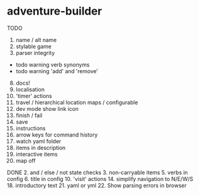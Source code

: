 # adventure-builder

TODO
1. name / alt name
4. stylable game
7. parser integrity
  - todo warning verb synonyms
  - todo warning 'add' and 'remove'
8. docs!
9. localisation
12. 'timer' actions
13. travel / hierarchical location maps / configurable
15. dev mode show link icon
16. finish / fail
17. save
19. instructions
20. arrow keys for command history
23. watch yaml folder
24. items in description
25. interactive items
26. map off

DONE
2. and / else / not state checks
3. non-carryable items
5. verbs in config
6. title in config
10. 'visit' actions
14. simplify navigation to N/E/W/S
18. introductory text
21. yaml or yml
22. Show parsing errors in browser
